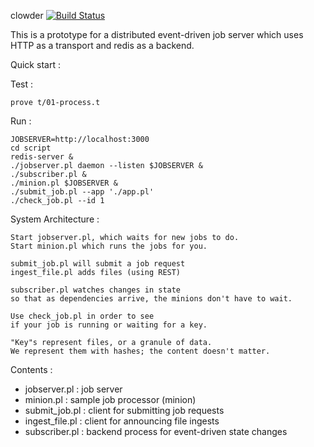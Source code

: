 clowder [![Build Status](https://secure.travis-ci.org/bduggan/clowder.png)](http://travis-ci.org/bduggan/clowder)

This is a prototype for a distributed event-driven job
server which uses HTTP as a transport and redis as a backend.

Quick start :

Test :

    prove t/01-process.t

Run :

    JOBSERVER=http://localhost:3000
    cd script
    redis-server &
    ./jobserver.pl daemon --listen $JOBSERVER &
    ./subscriber.pl &
    ./minion.pl $JOBSERVER &
    ./submit_job.pl --app './app.pl'
    ./check_job.pl --id 1

System Architecture :

    Start jobserver.pl, which waits for new jobs to do.
    Start minion.pl which runs the jobs for you.

    submit_job.pl will submit a job request
    ingest_file.pl adds files (using REST)

    subscriber.pl watches changes in state
    so that as dependencies arrive, the minions don't have to wait.

    Use check_job.pl in order to see
    if your job is running or waiting for a key.

    "Key"s represent files, or a granule of data.
    We represent them with hashes; the content doesn't matter.

Contents :

* jobserver.pl   : job server
* minion.pl      : sample job processor (minion)
* submit_job.pl  : client for submitting job requests
* ingest_file.pl : client for announcing file ingests
* subscriber.pl  : backend process for event-driven state changes



